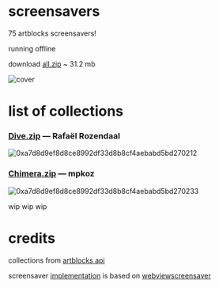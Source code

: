 # screensavers

75 artblocks screensavers!

running offline

download [all.zip](https://github.com/lil-org/screensavers/releases/download/1.0.0/all.zip) ~ 31.2 mb

![cover](https://github.com/user-attachments/assets/c1cd1f69-cd99-4cd6-855e-e70f8a5ff032)

# list of collections

### [Dive.zip](https://github.com/lil-org/screensavers/releases/download/1.0.0/Dive.zip) — Rafaël Rozendaal
![0xa7d8d9ef8d8ce8992df33d8b8cf4aebabd5bd270212](https://github.com/user-attachments/assets/c7f2a3c0-02e5-43bc-9c9c-38b8f2db2f90)

### [Chimera.zip](https://github.com/lil-org/screensavers/releases/download/1.0.0/Chimera.zip) — mpkoz
![0xa7d8d9ef8d8ce8992df33d8b8cf4aebabd5bd270233](https://github.com/user-attachments/assets/bbc1dfd0-1a41-4e4b-9a9a-f52e36862e20)

wip wip wip

# credits

collections from [artblocks api](https://docs.artblocks.io/creator-docs/art-blocks-api/api-overview/)

screensaver [implementation](https://github.com/lil-org/nft-folder/tree/main/nft-screen-saver) is based on [webviewscreensaver](https://github.com/liquidx/webviewscreensaver)
